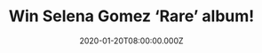 ---
campaign-uuid: "c-44c9125e-83b6-411f-9b33-b4b9708b6b76"
type: "Competition"
category: "Music"
date: "2020-01-20T08:00:00.000Z"
end-date: "2020-02-20T23:59:00.000Z"
disable-form: false
is_promoted: false
has_entry_page: true
title: "Win Selena Gomez ‘Rare’ album!"
competition-description: "<p>She’s back and better than ever with an incredible and\
  \ personal brand new album. You guessed it right, we are taking about the pop-singer\
  \ sensation Selena Gomez and her new record ‘Rare’. A brand new CD where she shows\
  \ her most intimate side. ‘Lose You To Love Me’, ‘Vulnerable', ‘Kinda Crazy’, ‘\
  Look At Her Now’… are some of the amazing songs you could enjoy in Selena’s third\
  \ album.</p>\n<p>Click below for a chance to win.</p>\n"
hero-header: "Win Selena Gomez ‘Rare’ album!"
terms-confirmation: "N/A"
banner-img: "https://assets.expresslyapp.com/asset-b14aaa59-4b0e-4299-9a36-17e83457e24e.jpg"
logo-left-href: "aaa.nme.com"
logo-left-image: "https://assets.expresslyapp.com/asset-b4fc4dd7-252e-4ad9-bd79-f921da7066d8.jpg"
logo-left-title: "NME AAA"
bg-image-hero: "https://assets.expresslyapp.com/asset-229bc919-f002-4f95-97b0-2f9d211d64d6.jpg"
bg-image-first: "https://assets.expresslyapp.com/asset-3cd31ce2-1bb5-4336-a28c-c1955458de93.jpg"
section1-content: "<p>Rare is Selena Gomez third and brand new album. An album we\
  \ are pretty sure you won’t want to miss out. She comes with the most intimate and\
  \ personal album to date. ‘Rare’, ‘Look At Her Now’, ‘Dance Again’ and many more\
  \ songs for you to discover.</p>\n<p>Think no more\n"
entry-title: "Win Selena Gomez ‘Rare’ album!"
entry-content: "<p>Enter the draw to win Selena Gomez ‘Rare’ album by completing the\
  \ form below before 23:59 on the 20th of February 2019.</p>\n"
has-winner: false
prize-description: "Selena Gomez ‘Rare’ album!"
special-conditions: "Multiple entries are allowed up to one every day.\r\n\r\nThis\
  \ competition is also available on: https://club.expressly.io/competitions/selena-gomez-album-rare-giveaway"
country-restrictions:
- "GB"
---